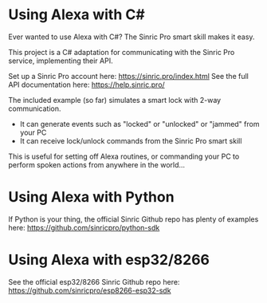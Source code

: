 # Using Alexa with C#
Ever wanted to use Alexa with C#? The Sinric Pro smart skill makes it easy.

This project is a C# adaptation for communicating with the Sinric Pro service, implementing their API.

Set up a Sinric Pro account here: https://sinric.pro/index.html
See the full API documentation here: https://help.sinric.pro/

The included example (so far) simulates a smart lock with 2-way communication.
* It can generate events such as "locked" or "unlocked" or "jammed" from your PC
* It can receive lock/unlock commands from the Sinric Pro smart skill

This is useful for setting off Alexa routines, or commanding your PC to perform spoken actions from anywhere in the world...

# Using Alexa with Python
If Python is your thing, the official Sinric Github repo has plenty of examples here:
https://github.com/sinricpro/python-sdk

# Using Alexa with esp32/8266
See the official esp32/8266 Sinric Github repo here: https://github.com/sinricpro/esp8266-esp32-sdk